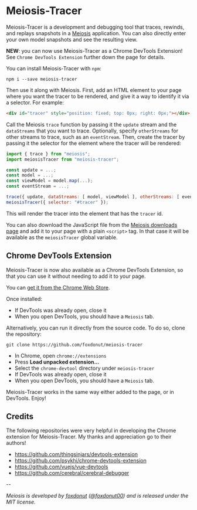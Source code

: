 # Meiosis-Tracer

Meiosis-Tracer is a development and debugging tool that traces, rewinds, and replays snapshots in a
[Meiosis](http://meiosis.js.org) application. You can also directly enter your own model snapshots
and see the resulting view.

**NEW**: you can now use Meiosis-Tracer as a Chrome DevTools Extension! See `Chrome DevTools Extension` further down the page for details.

You can install Meiosis-Tracer with `npm`:

```
npm i --save meiosis-tracer
```

Then use it along with Meiosis. First, add an HTML element to your page where you want the tracer
to be rendered, and give it a way to identify it via a selector. For example:

```html
<div id="tracer" style="position: fixed; top: 0px; right: 0px;"></div>
```

Call the Meiosis `trace` function by passing it the `update` stream and the `dataStreams` that you
want to trace. Optionally, specify `otherStreams` for other streams to trace, such as an
`eventStream`.
Then, create the tracer by passing it the selector for the element where the tracer will be rendered:

```javascript
import { trace } from "meiosis";
import meiosisTracer from "meiosis-tracer";

const update = ...;
const model = ...;
const viewModel = model.map(...);
const eventStream = ...;

trace({ update, dataStreams: [ model, viewModel ], otherStreams: [ eventStream ]});
meiosisTracer({ selector: "#tracer" });
```

This will render the tracer into the element that has the `tracer` id.

You can also download the JavaScript file from the [Meiosis downloads page](http://meiosis.js.org/download) and add it to your page with a plain `<script>` tag. In that case it will be available as the `meiosisTracer` global variable.

## Chrome DevTools Extension

Meiosis-Tracer is now also available as a Chrome DevTools Extension, so that you can use it without needing to add it to your page.

You can [get it from the Chrome Web Store](https://chrome.google.com/webstore/detail/meiosis-tracer/lcomllmppaiciocfbeefdeoplnfpnnfl).

Once installed:

- If DevTools was already open, close it
- When you open DevTools, you should have a `Meiosis` tab.

Alternatively, you can run it directly from the source code. To do so, clone the repository:

```
git clone https://github.com/foxdonut/meiosis-tracer
```

- In Chrome, open `chrome://extensions`
- Press **Load unpacked extension...**
- Select the `chrome-devtool` directory under `meiosis-tracer`
- If DevTools was already open, close it
- When you open DevTools, you should have a `Meiosis` tab.

Meiosis-Tracer works in the same way either added to the page, or in DevTools. Enjoy!

## Credits

The following repositories were very helpful in developing the Chrome extension for Meiosis-Tracer. My thanks and appreciation go to their authors!

- https://github.com/thingsinjars/devtools-extension
- https://github.com/psykhi/chrome-devtools-extension
- https://github.com/vuejs/vue-devtools
- https://github.com/cerebral/cerebral-debugger

--

_Meiosis is developed by [foxdonut](https://github.com/foxdonut)
([@foxdonut00](http://twitter.com/foxdonut00)) and is released under the MIT license._
